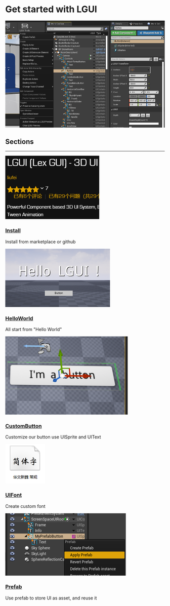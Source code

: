 # Get started with LGUI
![Icon](icon.png)

## Sections

<hr>
<div class="frontpage">

<div class="frontpage-section">
<a href="Install/index.md"><img src="Install/icon.png"></a>
<h3><a href="Install/index.md">Install</a></h3>
<p>Install from marketplace or github</p>
</div>

<div class="frontpage-section">
<a href="HelloWorld/index.md"><img src="HelloWorld/icon.png"></a>
<h3><a href="HelloWorld/index.md">HelloWorld</a></h3>
<p>All start from "Hello World"</p>
</div>

<div class="frontpage-section">
<a href="CustomButton/index.md"><img src="CustomButton/icon.png"></a>
<h3><a href="CustomButton/index.md">CustomButton</a></h3>
<p>Customize our button use UISprite and UIText</p>
</div>

<div class="frontpage-section">
<a href="Font/index.md"><img src="Font/step1.png"></a>
<h3><a href="Font/index.md">UIFont</a></h3>
<p>Create custom font</p>
</div>

<div class="frontpage-section">
<a href="Prefab/index.md"><img src="Prefab/step28.png"></a>
<h3><a href="Prefab/index.md">Prefab</a></h3>
<p>Use prefab to store UI as asset, and reuse it</p>
</div>

</div>
